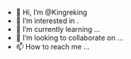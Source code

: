 - 👋 Hi, I’m @Kingreking
- 👀 I’m interested in .
- 🌱 I’m currently learning ...
- 💞️ I’m looking to collaborate on ...
- 📫 How to reach me ...

<!---
Kingreking/Kingreking is a ✨ special ✨ repository because its `README.md` (this file) appears on your GitHub profile.
You can click the Preview link to take a look at your changes.
--->
